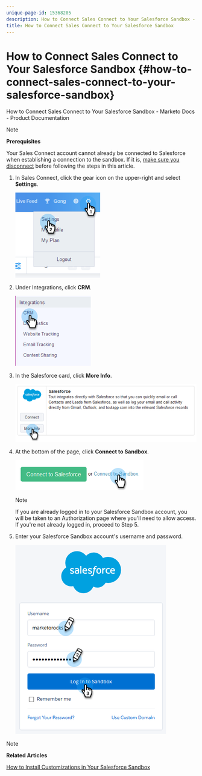 ```yaml
---
unique-page-id: 15368205
description: How to Connect Sales Connect to Your Salesforce Sandbox - Marketo Docs - Product Documentation
title: How to Connect Sales Connect to Your Salesforce Sandbox
---
```


# How to Connect Sales Connect to Your Salesforce Sandbox {#how-to-connect-sales-connect-to-your-salesforce-sandbox}

How to Connect Sales Connect to Your Salesforce Sandbox - Marketo Docs - Product Documentation

>[!NOTE]
>
>**Prerequisites**
>
>Your Sales Connect account cannot already be connected to Salesforce when establishing a connection to the sandbox. If it is, [make sure you disconnect](http://docs.marketo.com/x/FoDq) before following the steps in this article.

1. In Sales Connect, click the gear icon on the upper-right and select **Settings**.

   ![](assets/one-2.png)

1. Under Integrations, click **CRM**.

   ![](assets/two-2.png)

1. In the Salesforce card, click **More Info**.

   ![](assets/three-2.png)

1. At the bottom of the page, click **Connect to Sandbox**.

   ![](assets/four-2.png)

   >[!NOTE]
   >
   >If you are already logged in to your Salesforce Sandbox account, you will be taken to an Authorization page where you'll need to allow access. If you're not already logged in, proceed to Step 5.

1. Enter your Salesforce Sandbox account's username and password.

   ![](assets/five-2.png)

>[!NOTE]
>
>**Related Articles**
>
>[How to Install Customizations in Your Salesforce Sandbox](http://docs.marketo.com/x/EIDq)

